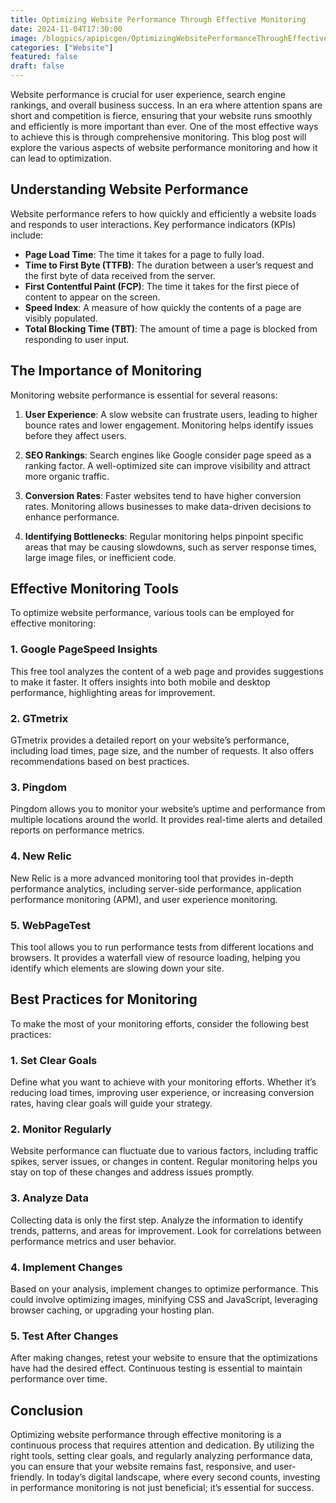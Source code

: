 ```yaml
---
title: Optimizing Website Performance Through Effective Monitoring
date: 2024-11-04T17:30:00
image: /blogpics/apipicgen/OptimizingWebsitePerformanceThroughEffectiveMonitoring-LASIHD3F9O.jpg
categories: ["Website"]
featured: false
draft: false
---
```

Website performance is crucial for user experience, search engine rankings, and overall business success. In an era where attention spans are short and competition is fierce, ensuring that your website runs smoothly and efficiently is more important than ever. One of the most effective ways to achieve this is through comprehensive monitoring. This blog post will explore the various aspects of website performance monitoring and how it can lead to optimization.

## Understanding Website Performance

Website performance refers to how quickly and efficiently a website loads and responds to user interactions. Key performance indicators (KPIs) include:

- **Page Load Time**: The time it takes for a page to fully load.
- **Time to First Byte (TTFB)**: The duration between a user’s request and the first byte of data received from the server.
- **First Contentful Paint (FCP)**: The time it takes for the first piece of content to appear on the screen.
- **Speed Index**: A measure of how quickly the contents of a page are visibly populated.
- **Total Blocking Time (TBT)**: The amount of time a page is blocked from responding to user input.

## The Importance of Monitoring

Monitoring website performance is essential for several reasons:

1. **User Experience**: A slow website can frustrate users, leading to higher bounce rates and lower engagement. Monitoring helps identify issues before they affect users.
  
2. **SEO Rankings**: Search engines like Google consider page speed as a ranking factor. A well-optimized site can improve visibility and attract more organic traffic.

3. **Conversion Rates**: Faster websites tend to have higher conversion rates. Monitoring allows businesses to make data-driven decisions to enhance performance.

4. **Identifying Bottlenecks**: Regular monitoring helps pinpoint specific areas that may be causing slowdowns, such as server response times, large image files, or inefficient code.

## Effective Monitoring Tools

To optimize website performance, various tools can be employed for effective monitoring:

### 1. Google PageSpeed Insights

This free tool analyzes the content of a web page and provides suggestions to make it faster. It offers insights into both mobile and desktop performance, highlighting areas for improvement.

### 2. GTmetrix

GTmetrix provides a detailed report on your website’s performance, including load times, page size, and the number of requests. It also offers recommendations based on best practices.

### 3. Pingdom

Pingdom allows you to monitor your website’s uptime and performance from multiple locations around the world. It provides real-time alerts and detailed reports on performance metrics.

### 4. New Relic

New Relic is a more advanced monitoring tool that provides in-depth performance analytics, including server-side performance, application performance monitoring (APM), and user experience monitoring.

### 5. WebPageTest

This tool allows you to run performance tests from different locations and browsers. It provides a waterfall view of resource loading, helping you identify which elements are slowing down your site.

## Best Practices for Monitoring

To make the most of your monitoring efforts, consider the following best practices:

### 1. Set Clear Goals

Define what you want to achieve with your monitoring efforts. Whether it’s reducing load times, improving user experience, or increasing conversion rates, having clear goals will guide your strategy.

### 2. Monitor Regularly

Website performance can fluctuate due to various factors, including traffic spikes, server issues, or changes in content. Regular monitoring helps you stay on top of these changes and address issues promptly.

### 3. Analyze Data

Collecting data is only the first step. Analyze the information to identify trends, patterns, and areas for improvement. Look for correlations between performance metrics and user behavior.

### 4. Implement Changes

Based on your analysis, implement changes to optimize performance. This could involve optimizing images, minifying CSS and JavaScript, leveraging browser caching, or upgrading your hosting plan.

### 5. Test After Changes

After making changes, retest your website to ensure that the optimizations have had the desired effect. Continuous testing is essential to maintain performance over time.

## Conclusion

Optimizing website performance through effective monitoring is a continuous process that requires attention and dedication. By utilizing the right tools, setting clear goals, and regularly analyzing performance data, you can ensure that your website remains fast, responsive, and user-friendly. In today’s digital landscape, where every second counts, investing in performance monitoring is not just beneficial; it’s essential for success.